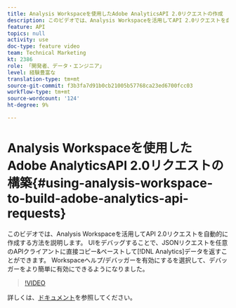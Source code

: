 ```yaml
---
title: Analysis Workspaceを使用したAdobe AnalyticsAPI 2.0リクエストの作成
description: このビデオでは、Analysis Workspaceを活用してAPI 2.0リクエストを自動的に作成する方法を説明します。 UIをデバッグすることで、JSONリクエストを任意のAPIクライアントに直接コピー&ペーストして、Analyticsデータを返すことができます。
feature: API
topics: null
activity: use
doc-type: feature video
team: Technical Marketing
kt: 2386
role: 「開発者、データ・エンジニア」
level: 経験豊富な
translation-type: tm+mt
source-git-commit: f3b3fa7d91b0cb21005b57768ca23ed6700fcc03
workflow-type: tm+mt
source-wordcount: '124'
ht-degree: 9%

---
```



# Analysis Workspaceを使用したAdobe AnalyticsAPI 2.0リクエストの構築{#using-analysis-workspace-to-build-adobe-analytics-api-requests}

このビデオでは、Analysis Workspaceを活用してAPI 2.0リクエストを自動的に作成する方法を説明します。 UIをデバッグすることで、JSONリクエストを任意のAPIクライアントに直接コピー&amp;ペーストして[!DNL Analytics]データを返すことができます。 Workspaceヘルプ/デバッガーを有効にするを選択して、デバッガーをより簡単に有効にできるようになりました。

>[!VIDEO](https://video.tv.adobe.com/v/25890/?quality=12)

詳しくは、[ドキュメント](https://www.adobe.io/apis/experiencecloud/analytics/docs.html#!AdobeDocs/analytics-2.0-apis/master/reporting-tricks.md)を参照してください。
